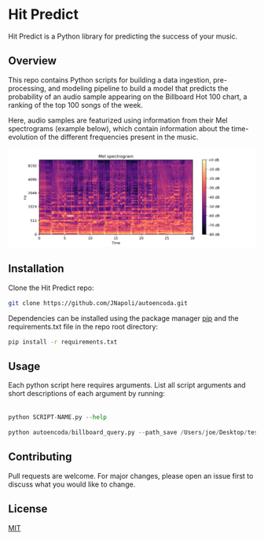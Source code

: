 # Hit Predict

Hit Predict is a Python library for predicting the success of your music.

## Overview

This repo contains Python scripts for building a data ingestion,
pre-processing, and modeling pipeline to build a model that predicts the
probability of an audio sample appearing on the Billboard Hot 100 chart,
a ranking of the top 100 songs of the week. 

Here, audio samples are featurized using information from their Mel
spectrograms (example below), which contain information about the time-evolution of the
different frequencies present in the music. 

![ScreenShot](/figs/spectrogram.png)

## Installation

Clone the Hit Predict repo:
```bash
git clone https://github.com/JNapoli/autoencoda.git
```

Dependencies can be installed using the package manager
[pip](https://pip.pypa.io/en/stable/) and the requirements.txt file in
the repo root directory:
```bash
pip install -r requirements.txt
```

## Usage

Each python script here requires arguments. List all script arguments
and short descriptions of each argument by running:

```python

python SCRIPT-NAME.py --help
```

```python
python autoencoda/billboard_query.py --path_save /Users/joe/Desktop/test-dependencies/autoencoda/data/billboard/billboard-scrape.p
```

## Contributing
Pull requests are welcome. For major changes, please open an issue first to discuss what you would like to change.


## License
[MIT](https://choosealicense.com/licenses/mit/)
